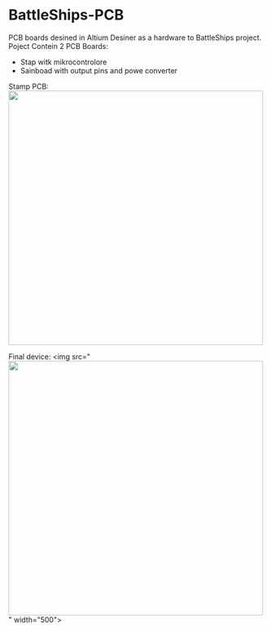 # BattleShips-PCB
PCB boards desined in Altium Desiner as a hardware to BattleShips project. 
Poject Contein 2 PCB Boards:
- Stap witk mikrocontrolore 
- Sainboad with output pins and powe converter

Stamp PCB:
<img src="https://github.com/szczepankozdeba/BattleShips-PCB/assets/48669369/c997fd99-cc9c-4aa1-a1e6-464ed03ac09a" width="500">  

Final device:
<img src="<img src="https://github.com/szczepankozdeba/BattleShips-PCB/assets/48669369/c997fd99-cc9c-4aa1-a1e6-464ed03ac09a" width="500">" width="500">
